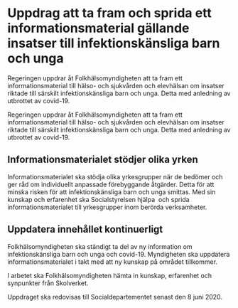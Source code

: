 # Uppdrag att ta fram och sprida ett informationsmaterial gällande insatser till infektionskänsliga barn och unga

Regeringen uppdrar åt Folkhälsomyndigheten att ta fram ett informationsmaterial till hälso- och sjukvården och elevhälsan om insatser riktade till särskilt infektionskänsliga barn och unga. Detta med anledning av utbrottet av covid-19.

Regeringen uppdrar åt Folkhälsomyndigheten att ta fram ett informationsmaterial till hälso- och sjukvården och elevhälsan om insatser riktade till särskilt infektionskänsliga barn och unga. Detta med anledning av utbrottet av covid-19.

## Informationsmaterialet stödjer olika yrken

Informationsmaterialet ska stödja olika yrkesgrupper när de bedömer och ger råd om individuellt anpassade förebyggande åtgärder. Detta för att minska risken för att infektionskänsliga barn och unga smittas. Med sin kunskap och erfarenhet ska Socialstyrelsen hjälpa  och sprida informationsmaterialet till yrkesgrupper inom berörda verksamheter.

## Uppdatera innehållet kontinuerligt

Folkhälsomyndigheten ska ständigt ta del av ny information om infektionskänsliga barn och unga och covid-19. Myndigheten ska uppdatera informationsmaterialet i takt med att ny kunskap på området tillkommer.

I arbetet ska Folkhälsomyndigheten hämta in kunskap, erfarenhet och synpunkter från Skolverket.

Uppdraget ska redovisas till Socialdepartementet senast den 8 juni 2020.
